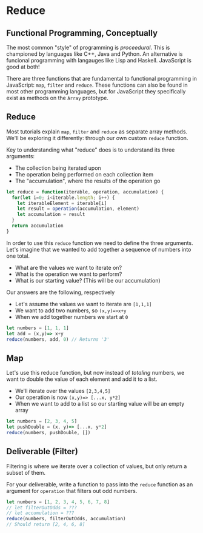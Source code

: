 # Reduce

## Functional Programming, Conceptually
The most common "style" of programming is *proceedural*. This is championed by languages like C++, Java and Python. An alternative is funcional programming with langauges like Lisp and Haskell. JavaScript is good at both!

There are three functions that are fundamental to functional programming in JavaScript: `map`, `filter` and `reduce`. These functions can also be found in most other programming languages, but for JavaScript they specifically exist as methods on the `Array` prototype. 

## Reduce
Most tutorials explain `map`, `filter` and `reduce` as separate array methods. We'll be exploring it differently: through our own custom `reduce` function.

Key to understanding what "reduce" does is to understand its three arguments:
  - The collection being iterated upon
  - The operation being performed on each collection item
  - The "accumulation", where the results of the operation go
```javascript
let reduce = function(iterable, operation, accumulation) {
  for(let i=0; i<iterable.length; i++) {
    let iterableElement = iterable[i]
    let result = operation(accumulation, element)
    let accumulation = result
  }
  return accumulation
}
```
In order to use this `reduce` function we need to define the three arguments. Let's imagine that we wanted to add together a sequence of numbers into one total.
  - What are the values we want to iterate on?
  - What is the operation we want to perform?
  - What is our starting value? (This will be our accumulation)

Our answers are the following, respectively
  - Let's assume the values we want to iterate are `[1,1,1]`
  - We want to add two numbers, so `(x,y)=>x+y`
  - When we add together numbers we start at `0`

```javascript
let numbers = [1, 1, 1]
let add = (x,y)=> x+y
reduce(numbers, add, 0) // Returns '3'
```
## Map
Let's use this reduce function, but now instead of *totaling* numbers, we want to double the value of each element and add it to a list. 
  - We'll iterate over the values `[2,3,4,5]`
  - Our operation is now `(x,y)=> [...x, y*2]`
  - When we want to add to a list so our starting value will be an empty array
```javascript
let numbers = [2, 3, 4, 5]
let pushDouble = (x, y)=> [...x, y*2]
reduce(numbers, pushDouble, [])
```

## Deliverable (Filter)
Filtering is where we iterate over a collection of values, but only return a subset of them.

For your deliverable, write a function to pass into the `reduce` function as an argument for `operation` that filters out odd numbers.
```javascript
let numbers = [1, 2, 3, 4, 5, 6, 7, 8]
// let filterOutOdds = ???
// let accumulation = ???
reduce(numbers, filterOutOdds, accumulation)
// Should return [2, 4, 6, 8]
```
